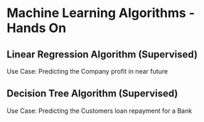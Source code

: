# Machine Learning Algorithms - Hands On
## Linear Regression Algorithm (Supervised)
Use Case: Predicting the Company profit in near future

## Decision Tree Algorithm (Supervised)
Use Case: Predicting the Customers loan repayment for a Bank
